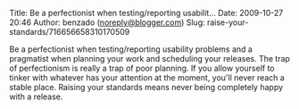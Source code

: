 Title: Be a perfectionist when testing/reporting usabilit...
Date: 2009-10-27 20:46
Author: benzado (noreply@blogger.com)
Slug: raise-your-standards/716656658310170509

Be a perfectionist when testing/reporting usability problems and a
pragmatist when planning your work and scheduling your releases. The
trap of perfectionism is really a trap of poor planning. If you allow
yourself to tinker with whatever has your attention at the moment,
you'll never reach a stable place. Raising your standards means never
being completely happy with a release.

